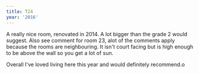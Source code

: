 ```yaml
---
title: T24
year: '2016'
---
```


A really nice room, renovated in 2014. A lot bigger than the grade 2 would suggest. Also see comment for room 23, alot of the comments apply because the rooms are neighbouring. It isn't court facing but is high enough to be above the wall so you get a lot of sun. 

Overall I've loved living here this year and would definitely recommend.o